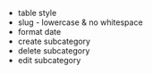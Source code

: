 - table style
- slug - lowercase & no whitespace
- format date
- create subcategory
- delete subcategory
- edit subcategory
